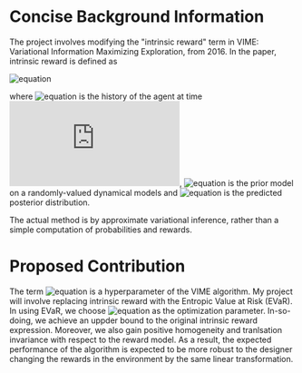 # Concise Background Information
The project involves modifying the "intrinsic reward" term in VIME: Variational Information Maximizing Exploration, from 2016. In the paper, intrinsic reward is defined as

![equation](https://latex.codecogs.com/gif.latex?r'(s_t,a_t,s_{t&plus;1})=r(s_t,a_t,s_{t&plus;1})&plus;\eta&space;D_{KL}\left[p\left(\theta|\xi_t,a_t,s_{t&plus;1}&space;\right&space;)||p\left(\theta|\xi_t&space;\right&space;)&space;\right&space;])

where ![equation](https://latex.codecogs.com/gif.latex?\xi_t=\left\{s_1,a_1,\dots,s_t\right\}) is the history of the agent at time ![equation](https://latex.codecogs.com/gif.latex?t), ![equation](https://latex.codecogs.com/gif.latex?p\left(\theta|\xi_t&space;\right&space;)) is the prior model on a randomly-valued dynamical models and
![equation](https://latex.codecogs.com/gif.latex?p\left(\theta|\xi_t,a_t,s_{t&plus;1}&space;\right&space;))
is the predicted posterior distribution.

The actual method is by approximate variational inference, rather than a simple computation of probabilities and rewards. 

# Proposed Contribution
The term ![equation](https://latex.codecogs.com/gif.latex?\eta) is a hyperparameter of the VIME algorithm. My project will involve replacing intrinsic reward with the Entropic Value at Risk (EVaR). In using EVaR, we choose ![equation](https://latex.codecogs.com/gif.latex?\eta) as the optimization parameter. In-so-doing, we achieve an uppder bound to the original intrinsic reward expression. Moreover, we also gain positive homogeneity and tranlsation invariance with respect to the reward model. As a result, the expected performance of the algorithm is expected to be more robust to the designer changing the rewards in the environment by the same linear transformation.
